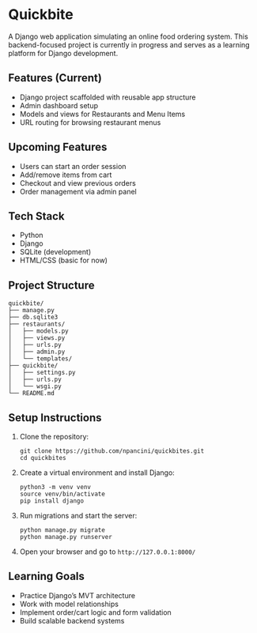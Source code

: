 # Quickbite

A Django web application simulating an online food ordering system. This backend-focused project is currently in progress and serves as a learning platform for Django development.

## Features (Current)

- Django project scaffolded with reusable app structure
- Admin dashboard setup
- Models and views for Restaurants and Menu Items
- URL routing for browsing restaurant menus

## Upcoming Features

- Users can start an order session
- Add/remove items from cart
- Checkout and view previous orders
- Order management via admin panel

## Tech Stack

- Python
- Django
- SQLite (development)
- HTML/CSS (basic for now)

## Project Structure

```
quickbite/
├── manage.py
├── db.sqlite3
├── restaurants/
│   ├── models.py
│   ├── views.py
│   ├── urls.py
│   ├── admin.py
│   └── templates/
├── quickbite/
│   ├── settings.py
│   ├── urls.py
│   └── wsgi.py
└── README.md
```

## Setup Instructions

1. Clone the repository:
   ```
   git clone https://github.com/npancini/quickbites.git
   cd quickbites
   ```

2. Create a virtual environment and install Django:
   ```
   python3 -m venv venv
   source venv/bin/activate
   pip install django
   ```

3. Run migrations and start the server:
   ```
   python manage.py migrate
   python manage.py runserver
   ```

4. Open your browser and go to `http://127.0.0.1:8000/`

## Learning Goals

- Practice Django’s MVT architecture
- Work with model relationships
- Implement order/cart logic and form validation
- Build scalable backend systems